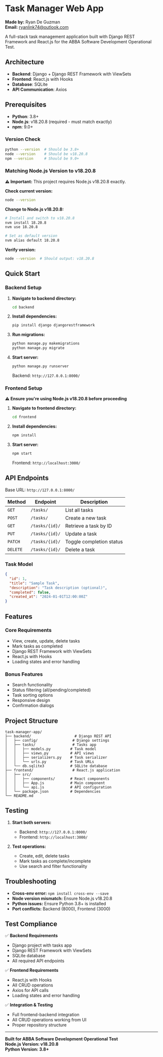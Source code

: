 # Task Manager Web App

**Made by:** Ryan De Guzman  
**Email:** ryanlink74@outlook.com

A full-stack task management application built with Django REST Framework and React.js for the ABBA Software Development Operational Test.

## Architecture

- **Backend**: Django + Django REST Framework with ViewSets
- **Frontend**: React.js with Hooks
- **Database**: SQLite
- **API Communication**: Axios

## Prerequisites

- **Python**: 3.8+
- **Node.js**: v18.20.8 (required - must match exactly)
- **npm**: 9.0+

### Version Check
```bash
python --version  # Should be 3.8+
node --version    # Should be v18.20.8
npm --version     # Should be 9.0+
```

### Matching Node.js Version to v18.20.8

**⚠️ Important:** This project requires Node.js v18.20.8 exactly.

**Check current version:**
```bash
node --version
```

**Change to Node.js v18.20.8:**
```bash
# Install and switch to v18.20.8
nvm install 18.20.8
nvm use 18.20.8

# Set as default version
nvm alias default 18.20.8
```

**Verify version:**
```bash
node --version  # Should output: v18.20.8
```

## Quick Start

### Backend Setup

1. **Navigate to backend directory:**
   ```bash
   cd backend
   ```

2. **Install dependencies:**
   ```bash
   pip install django djangorestframework
   ```

3. **Run migrations:**
   ```bash
   python manage.py makemigrations
   python manage.py migrate
   ```

4. **Start server:**
   ```bash
   python manage.py runserver
   ```
   
   Backend: `http://127.0.0.1:8000/`

### Frontend Setup

**⚠️ Ensure you're using Node.js v18.20.8 before proceeding**

1. **Navigate to frontend directory:**
   ```bash
   cd frontend
   ```

2. **Install dependencies:**
   ```bash
   npm install
   ```

3. **Start server:**
   ```bash
   npm start
   ```
   
   Frontend: `http://localhost:3000/`

## API Endpoints

Base URL: `http://127.0.0.1:8000/`

| Method  | Endpoint | Description |
|---------|----------|-------------|
| `GET`   | `/tasks/` | List all tasks |
| `POST`  | `/tasks/` | Create a new task |
| `GET`   | `/tasks/{id}/` | Retrieve a task by ID |
| `PUT`   | `/tasks/{id}/` | Update a task |
| `PATCH` | `/tasks/{id}/` | Toggle completion status |
| `DELETE`| `/tasks/{id}/` | Delete a task |

### Task Model
```json
{
  "id": 1,
  "title": "Sample Task",
  "description": "Task description (optional)",
  "completed": false,
  "created_at": "2024-01-01T12:00:00Z"
}
```

## Features

### Core Requirements
- View, create, update, delete tasks
- Mark tasks as completed
- Django REST Framework with ViewSets
- React.js with Hooks
- Loading states and error handling

### Bonus Features
- Search functionality
- Status filtering (all/pending/completed)
- Task sorting options
- Responsive design
- Confirmation dialogs

## Project Structure

```
task-manager-app/
├── backend/                    # Django REST API
│   ├── config/                # Django settings
│   ├── tasks/                 # Tasks app
│   │   ├── models.py         # Task model
│   │   ├── views.py          # API views
│   │   ├── serializers.py    # Task serializer
│   │   └── urls.py           # Task URLs
│   └── db.sqlite3            # SQLite database
├── frontend/                  # React.js application
│   ├── src/
│   │   ├── components/       # React components
│   │   ├── App.js            # Main component
│   │   └── api.js            # API configuration
│   └── package.json          # Dependencies
└── README.md
```

## Testing

1. **Start both servers:**
   - Backend: `http://127.0.0.1:8000/`
   - Frontend: `http://localhost:3000/`

2. **Test operations:**
   - Create, edit, delete tasks
   - Mark tasks as complete/incomplete
   - Use search and filter functionality

## Troubleshooting

- **Cross-env error:** `npm install cross-env --save`
- **Node version mismatch:** Ensure Node.js v18.20.8
- **Python issues:** Ensure Python 3.8+ is installed
- **Port conflicts:** Backend (8000), Frontend (3000)

## Test Compliance

✅ **Backend Requirements**
- Django project with tasks app
- Django REST Framework with ViewSets
- SQLite database
- All required API endpoints

✅ **Frontend Requirements**
- React.js with Hooks
- All CRUD operations
- Axios for API calls
- Loading states and error handling

✅ **Integration & Testing**
- Full frontend-backend integration
- All CRUD operations working from UI
- Proper repository structure

---

**Built for ABBA Software Development Operational Test**  
**Node.js Version: v18.20.8**  
**Python Version: 3.8+**